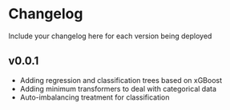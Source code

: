 # Changelog

Include your changelog here for each version being deployed

## v0.0.1

- Adding regression and classification trees based on xGBoost
- Adding minimum transformers to deal with categorical data
- Auto-imbalancing treatment for classification
